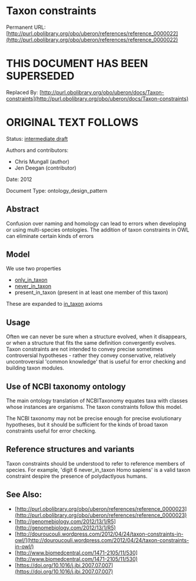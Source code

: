 # Taxon constraints


Permanent URL: [http://purl.obolibrary.org/obo/uberon/references/reference_0000022](http://purl.obolibrary.org/obo/uberon/references/reference_0000022)

# THIS DOCUMENT HAS BEEN SUPERSEDED


Replaced By: [http://purl.obolibrary.org/obo/uberon/docs/Taxon-constraints](http://purl.obolibrary.org/obo/uberon/docs/Taxon-constraints)

# ORIGINAL TEXT FOLLOWS


Status: [intermediate draft](http://purl.org/spar/pso/intermediate-draft)

Authors and contributors:

 * Chris Mungall (author)
 * Jen Deegan (contributor)

Date: 2012

Document Type: ontology_design_pattern

## Abstract
Confusion over naming and homology can lead to errors when developing or using multi-species ontologies. The addition of taxon constraints in OWL can eliminate certain kinds of errors


## Model

We use two properties

 * [only_in_taxon](http://purl.obolibrary.org/obo/RO_0002160)
 * [never_in_taxon](http://purl.obolibrary.org/obo/RO_0002161)
 * present_in_taxon (present in at least one member of this taxon)

These are expanded to [in_taxon](http://purl.obolibrary.org/obo/RO_0002162) axioms

## Usage

Often we can never be sure when a structure evolved, when it
disappears, or when a structure that fits the same definition
convergently evolves. Taxon constraints are not intended to convey
precise sometimes controversial hypotheses - rather they convey
conservative, relatively uncontroversial 'common knowledge' that is
useful for error checking and building taxon modules.

## Use of NCBI taxonomy ontology

The main ontology translation of NCBITaxonomy equates taxa with
classes whose instances are organisms. The taxon constraints follow
this model.

The NCBI taxonomy may not be precise enough for precise evolutionary
hypotheses, but it should be sufficient for the kinds of broad taxon
constraints useful for error checking.

## Reference structures and variants

Taxon constraints should be understood to refer to reference members
of species. For example, 'digit 6 never_in_taxon Homo sapiens' is a
valid taxon constraint despire the presence of polydactlyous humans.



## See Also:
 * [http://purl.obolibrary.org/obo/uberon/references/reference_0000023](http://purl.obolibrary.org/obo/uberon/references/reference_0000023)
 * [http://genomebiology.com/2012/13/1/R5](http://genomebiology.com/2012/13/1/R5)
 * [http://douroucouli.wordpress.com/2012/04/24/taxon-constraints-in-owl/](http://douroucouli.wordpress.com/2012/04/24/taxon-constraints-in-owl/)
 * [http://www.biomedcentral.com/1471-2105/11/530](http://www.biomedcentral.com/1471-2105/11/530)
 * [https://doi.org/10.1016/j.jbi.2007.07.007](https://doi.org/10.1016/j.jbi.2007.07.007)


